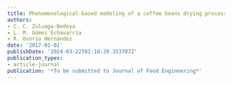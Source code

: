 ```yaml
---
title: Phenomenological-based modeling of a coffee beans drying process
authors:
- C. C. Zuluaga-Bedoya
- L. M. Gómez Echavarría
- R. Osorio Hernández
date: '2017-01-01'
publishDate: '2024-03-22T01:10:29.353707Z'
publication_types:
- article-journal
publication: '*To be submitted to Journal of Food Engineering*'
---
```

